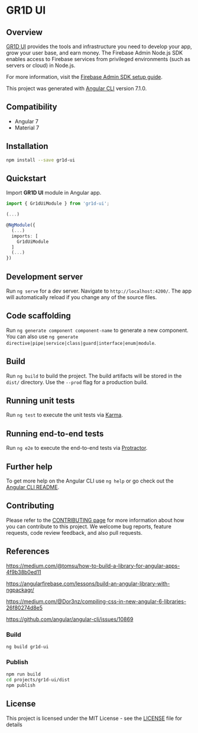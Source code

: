 # GR1D UI

## Overview

[GR1D UI](https://firebase.google.com) provides the tools and infrastructure
you need to develop your app, grow your user base, and earn money. The Firebase
Admin Node.js SDK enables access to Firebase services from privileged environments
(such as servers or cloud) in Node.js.

For more information, visit the
[Firebase Admin SDK setup guide](https://firebase.google.com/docs/admin/setup/).

This project was generated with [Angular CLI](https://github.com/angular/angular-cli) version 7.1.0.


## Compatibility

- Angular 7
- Material 7

## Installation

```bash
npm install --save gr1d-ui
```

## Quickstart

Import **GR1D UI** module in Angular app.

```typescript
import { Gr1dUiModule } from 'gr1d-ui';

(...)

@NgModule({
  (...)
  imports: [
    Gr1dUiModule
  ]
  (...)
})

```

## Development server

Run `ng serve` for a dev server. Navigate to `http://localhost:4200/`. The app will automatically reload if you change any of the source files.

## Code scaffolding

Run `ng generate component component-name` to generate a new component. You can also use `ng generate directive|pipe|service|class|guard|interface|enum|module`.

## Build

Run `ng build` to build the project. The build artifacts will be stored in the `dist/` directory. Use the `--prod` flag for a production build.

## Running unit tests

Run `ng test` to execute the unit tests via [Karma](https://karma-runner.github.io).

## Running end-to-end tests

Run `ng e2e` to execute the end-to-end tests via [Protractor](http://www.protractortest.org/).

## Further help

To get more help on the Angular CLI use `ng help` or go check out the [Angular CLI README](https://github.com/angular/angular-cli/blob/master/README.md).

## Contributing

Please refer to the [CONTRIBUTING page](./CONTRIBUTING.md) for more information
about how you can contribute to this project. We welcome bug reports, feature
requests, code review feedback, and also pull requests.

## References

https://medium.com/@tomsu/how-to-build-a-library-for-angular-apps-4f9b38b0ed11

https://angularfirebase.com/lessons/build-an-angular-library-with-ngpackagr/

https://medium.com/@Dor3nz/compiling-css-in-new-angular-6-libraries-26f80274d8e5

https://github.com/angular/angular-cli/issues/10869

### Build

```bash
ng build gr1d-ui
```

### Publish

```bash
npm run build
cd projects/gr1d-ui/dist
npm publish
```

## License

This project is licensed under the MIT License - see the [LICENSE](LICENSE) file for details
